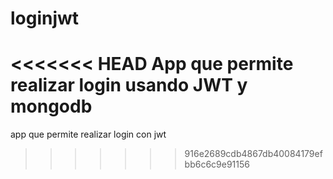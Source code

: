 # loginjwt
<<<<<<< HEAD
App que permite realizar login usando JWT y mongodb
=======
app que permite realizar login con jwt
>>>>>>> 916e2689cdb4867db40084179efbb6c6c9e91156

